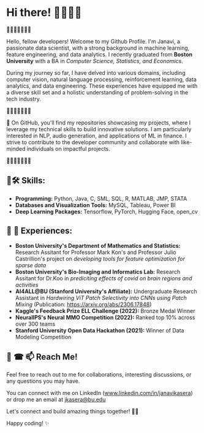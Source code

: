 # Hi there! 👋👩‍💻🌈

🌟🌟🌟🌟🌟🌟🌟

Hello, fellow developers! Welcome to my Github Profile. I'm Janavi, a passionate data scientist, with a strong background in machine learning, feature engineering, and data analytics. I recently graduated from **Boston University** with a BA in *Computer Science, Statistics, and Economics*. 

During my journey so far, I have delved into various domains, including computer vision, natural language processing, reinforcement learning, data analytics, and data engineering. These experiences have equipped me with a diverse skill set and a holistic understanding of problem-solving in the tech industry.

🌟🌟🌟🌟🌟🌟🌟 

🚀 On GitHub, you'll find my repositories showcasing my projects, where I leverage my technical skills to build innovative solutions. I am particularly interested in NLP, audio generation, and applications of ML in finance. I strive to contribute to the developer community and collaborate with like-minded individuals on impactful projects.

🌟🌟🌟🌟🌟🌟🌟

## 🔬🛠 Skills:

- **Programming:** Python, Java, C, SML, SQL, R, MATLAB, JMP, STATA
- **Databases and Visualization Tools:** MySQL, Tableau, Power BI
- **Deep Learning Packages:** Tensorflow, PyTorch, Hugging Face, open_cv 

## 💼 📇 Experiences:

- **Boston University's Department of Mathematics and Statistics:** Research Assitant for Professor Mark Kon's and Professor Julio Castrillion's project on *developing tools for feature optimization for sparse data*
- **Boston University's Bio-Imaging and Informatics Lab:** Research Assitant for Dr.Koo in *prediciting effects of covid on brain regions and activities* 
- **AI4ALL@BU (Stanford University's Affiliate):** Undergraduate Research Assistant in *Hardwiring ViT Patch Selectivity into CNNs using Patch Mixing* (Publication: https://arxiv.org/abs/2306.17848)
- **Kaggle's Feedback Prize ELL Challenge (2022):** Bronze Medal Winner
- **NeuralIPS's Neural MMO Competition (2022):** Ranked top 10% across over 300 teams
- **Stanford University Open Data Hackathon (2021):** Winner of Data Modeling Competition 

## 📱 ☎  📫 Reach Me! 
 
Feel free to reach out to me for collaborations, interesting discussions, or any questions you may have. 

You can connect with me on LinkedIn (www.linkedin.com/in/janavikasera) or drop me an email at jkasera@bu.edu 

Let's connect and build amazing things together! 🦾💪

Happy coding! ✨

<!--
**janavikasera/janavikasera** is a ✨ _special_ ✨ repository because its `README.md` (this file) appears on your GitHub profile.

Here are some ideas to get you started:

- 🔭 I’m currently working on ...
- 🌱 I’m currently learning ...
- 👯 I’m looking to collaborate on ...
- 🤔 I’m looking for help with ...
- 💬 Ask me about ...
- 📫 How to reach me: ...
- 😄 Pronouns: ...
- ⚡ Fun fact: ...
-->
